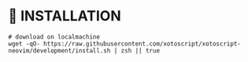 # 🚀 INSTALLATION 

```shell
# download on localmachine
wget -qO- https://raw.githubusercontent.com/xotoscript/xotoscript-neovim/development/install.sh | zsh || true
```
